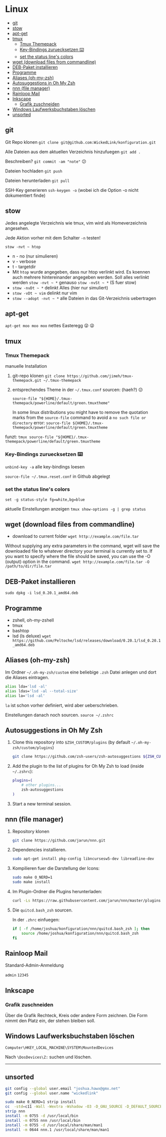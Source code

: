 # Linux 


<!-- TOC -->
- [git](#git)
- [stow](#stow)
- [apt-get](#apt-get)
- [tmux](#tmux)
    - [Tmux Themepack](#tmux-themepack)
    - [Key-Bindings zuruecksetzen ⌨️](#key-bindings-zuruecksetzen-️)
    - [set the status line's colors](#set-the-status-lines-colors)
- [wget (download files from commandline)](#wget-download-files-from-commandline)
- [DEB-Paket installieren](#deb-paket-installieren)
- [Programme](#programme)
- [Aliases (oh-my-zsh)](#aliases-oh-my-zsh)
- [Autosuggestions in Oh My Zsh](#autosuggestions-in-oh-my-zsh)
- [nnn (file manager)](#nnn-file-manager)
- [Rainloop Mail](#rainloop-mail)
- [Inkscape](#inkscape)
    - [Grafik zuschneiden](#grafik-zuschneiden)
- [Windows Laufwerksbuchstaben löschen](#windows-laufwerksbuchstaben-löschen)
- [unsorted](#unsorted)
<!-- /TOC -->

## git

Git Repo klonen `git clone git@github.com:WickedLink/konfiguration.git`

Alle Dateien aus dem aktuellen Verzeichnis hinzufuegen `git add .`

Beschreiben? `git commit -am "note"` :confused:

Dateien hochladen `git push`

Dateien herunterladen `git pull`

SSH-Key generieren `ssh-keygen -o` (wobei ich die Option -o nicht dokumentiert finde)

## stow

Jedes angelegte Verzeichnis wie tmux, vim wird als Homeverzeichnis angesehen.

Jede Aktion vorher mit dem Schalter `-n` testen!

`stow -nvt ~ htop`
- n - no (nur simulieren)
- v - verbose
- t - targetdir
- Mit `htop` wurde angegeben, dass nur htop verlinkt wird. Es koennen auch mehrere hintereinander angegeben werden. Soll alles verlinkt werden `stow -nvt ~ *` genauso `stow -nvSt ~ *` (S fuer stow)
- `stow -nvDt ~ *` delinkt Alles (hier nur simuliert)
- `stow -vDt ~ vim` delinkt nur vim
- `stow --adopt -nvt ~ *` alle Dateien in das Git-Verzeichnis uebertragen

## apt-get

`apt-get moo moo moo` nettes Easteregg 😜 :stuck_out_tongue_winking_eye:

## tmux

### Tmux Themepack

manuelle Installation

1. git-repo klonen `git clone https://github.com/jimeh/tmux-themepack.git ~/.tmux-themepack`
2. entsprechendes Theme in der `~/.tmux.conf` sourcen: (haeh?) :confused:

    `source-file "${HOME}/.tmux-themepack/powerline/default/green.tmuxtheme"`

    In some linux distributions you might have to remove the quotation marks
    from the `source-file` command to avoid a `no such file or directory` error: `source-file ${HOME}/.tmux-themepack/powerline/default/green.tmuxtheme`

funzt: `tmux source-file "${HOME}/.tmux-themepack/powerline/default/green.tmuxtheme`

### Key-Bindings zuruecksetzen ⌨️

`unbind-key -a` alle key-bindings loesen

`source-file ~/.tmux.reset.conf` in Github abgelegt

### set the status line's colors
`set -g status-style fg=white,bg=blue`

aktuelle Einstellungen anzeigen `tmux show-options -g | grep status`

## wget (download files from commandline)

- download to current folder `wget http://example.com/file.tar`

Without supplying any extra parameters in the command, wget will save the downloaded file to whatever directory your terminal is currently set to. If you want to specify where the file should be saved, you can use the -O (output) option in the command. `wget http://example.com/file.tar -O /path/to/dir/file.tar`

## DEB-Paket installieren

`sudo dpkg -i lsd_0.20.1_amd64.deb`

## Programme

- zshell, oh-my-zshell
- tmux
- bashtop
- lsd (ls deluxe) `wget https://github.com/Peltoche/lsd/releases/download/0.20.1/lsd_0.20.1_amd64.deb`

## Aliases (oh-my-zsh)

Im Ordner `~/.oh-my-zsh/custom` eine beliebige `.zsh` Datei anlegen und dort die Aliases eintragen.

```sh
alias lda='lsd -al'  
alias ldas='lsd -al --total-size' 
alias la='lsd -al'
```

`la` ist schon vorher definiert, wird aber ueberschrieben.

Einstellungen danach noch sourcen. `source ~/.zshrc`

## Autosuggestions in Oh My Zsh

1. Clone this repository into `$ZSH_CUSTOM/plugins` (by default `~/.oh-my-zsh/custom/plugins`)

    ```sh
    git clone https://github.com/zsh-users/zsh-autosuggestions ${ZSH_CUSTOM:-~/.oh-my-zsh/custom}/plugins/zsh-autosuggestions
    ```

2. Add the plugin to the list of plugins for Oh My Zsh to load (inside `~/.zshrc`):

    ```sh
    plugins=( 
        # other plugins...
        zsh-autosuggestions
    )
    ```

3. Start a new terminal session.

## nnn (file manager)

1. Repository klonen

    ```sh
    git clone https://github.com/jarun/nnn.git
    ```

2. Dependencies installieren.

    ```sh 
    sudo apt-get install pkg-config libncursesw5-dev libreadline-dev
    ``` 

3. Kompilieren fuer die Darstellung der Icons:

    ```sh
    sudo make O_NERD=1
    sudo make install
    ```
4. Im Plugin-Ordner die Plugins herunterladen:

    ```sh
    curl -Ls https://raw.githubusercontent.com/jarun/nnn/master/plugins/getplugs | sh
    ```

5. Die `quitcd.bash_zsh` sourcen.

    In der `.zhrc` einfuegen:

    ```sh
    if [ -f /home/joshua/konfiguration/nnn/quitcd.bash_zsh ]; then
        source /home/joshua/konfiguration/nnn/quitcd.bash_zsh
    fi
    ```

## Rainloop Mail

Standard-Admin-Anmeldung

`admin` `12345`

## Inkscape

### Grafik zuschneiden

Über die Grafik Rechteck, Kreis oder andere Form zeichnen. Die Form nimmt den Platz ein, der stehen bleiben soll.

## Windows Laufwerksbuchstaben löschen

`Computer\HKEY_LOCAL_MACHINE\SYSTEM\MountedDevices`

Nach `\DosDevices\Z:` suchen und löschen.

---

## unsorted 

```sh
git config --global user.email "joshua.hawx@gmx.net"
git config --global user.name "wickedlink"
```

```sh
sudo make 0_NERD=1 strip install
cc  -std=c11 -Wall -Wextra -Wshadow -O3 -D_GNU_SOURCE -D_DEFAULT_SOURCE -I/usr/include/ncursesw  -o nnn  src/nnn.c -lreadline -lncursesw -ltinfo -lpthread
strip nnn
install -m 0755 -d /usr/local/bin
install -m 0755 nnn /usr/local/bin
install -m 0755 -d /usr/local/share/man/man1
install -m 0644 nnn.1 /usr/local/share/man/man1
```
